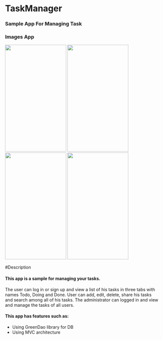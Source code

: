 # TaskManager
### Sample App For Managing Task
### Images App
<p float="left">
<img src="https://user-images.githubusercontent.com/54942560/98394985-691ce900-2010-11eb-9c51-566229ada346.jpg"
width="200" height="350">
<img src="https://user-images.githubusercontent.com/54942560/98396494-a3878580-2012-11eb-818c-c22bcc319c88.jpg"
width="200" height="350">
<img src="https://user-images.githubusercontent.com/54942560/98396637-e184a980-2012-11eb-8c46-c0ec6f21961d.jpg"
width="200" height="350">
<img src="https://user-images.githubusercontent.com/54942560/98396817-30cada00-2013-11eb-97ac-4e9f5cc0dee1.jpg"
width="200" height="350">
</p>

#Description
#### This app is a sample for managing your tasks.
The user can log in or sign up and view a list of his tasks in three tabs with names Todo, Doing and Done.
User can add, edit, delete, share his tasks and search among all of his tasks. 
The administrator can logged in and view and manage the tasks of all users.
#### This app has features such as:
- Using GreenDao library for DB
- Using MVC architecture
